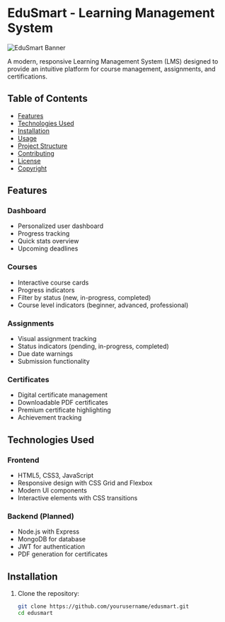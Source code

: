 # EduSmart - Learning Management System

![EduSmart Banner](https://via.placeholder.com/1200x400?text=EduSmart+LMS) <!-- Replace with actual banner image -->

A modern, responsive Learning Management System (LMS) designed to provide an intuitive platform for course management, assignments, and certifications.

## Table of Contents
- [Features](#features)
- [Technologies Used](#technologies-used)
- [Installation](#installation)
- [Usage](#usage)
- [Project Structure](#project-structure)
- [Contributing](#contributing)
- [License](#license)
- [Copyright](#copyright)

## Features

### Dashboard
- Personalized user dashboard
- Progress tracking
- Quick stats overview
- Upcoming deadlines

### Courses
- Interactive course cards
- Progress indicators
- Filter by status (new, in-progress, completed)
- Course level indicators (beginner, advanced, professional)

### Assignments
- Visual assignment tracking
- Status indicators (pending, in-progress, completed)
- Due date warnings
- Submission functionality

### Certificates
- Digital certificate management
- Downloadable PDF certificates
- Premium certificate highlighting
- Achievement tracking

## Technologies Used

### Frontend
- HTML5, CSS3, JavaScript
- Responsive design with CSS Grid and Flexbox
- Modern UI components
- Interactive elements with CSS transitions

### Backend (Planned)
- Node.js with Express
- MongoDB for database
- JWT for authentication
- PDF generation for certificates

## Installation

1. Clone the repository:
   ```bash
   git clone https://github.com/yourusername/edusmart.git
   cd edusmart
